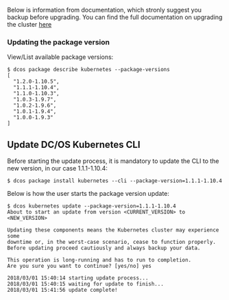 Below is information from documentation, which stronly suggest you backup before upgrading. You can find the full documentation on upgrading the cluster [here](https://docs.mesosphere.com/services/kubernetes/1.1.1-1.10.4/upgrade/)

### Updating the package version

View/List available package versions:
```
$ dcos package describe kubernetes --package-versions
[
  "1.2.0-1.10.5",
  "1.1.1-1.10.4",
  "1.1.0-1.10.3",
  "1.0.3-1.9.7",
  "1.0.2-1.9.6",
  "1.0.1-1.9.4",
  "1.0.0-1.9.3"
]
```

## Update DC/OS Kubernetes CLI
Before starting the update process, it is mandatory to update the CLI to the new version, in our case 1.1.1-1.10.4:

```
$ dcos package install kubernetes --cli --package-version=1.1.1-1.10.4
```

Below is how the user starts the package version update:

```
$ dcos kubernetes update --package-version=1.1.1-1.10.4
About to start an update from version <CURRENT_VERSION> to <NEW_VERSION>

Updating these components means the Kubernetes cluster may experience some
downtime or, in the worst-case scenario, cease to function properly.
Before updating proceed cautiously and always backup your data.

This operation is long-running and has to run to completion.
Are you sure you want to continue? [yes/no] yes

2018/03/01 15:40:14 starting update process...
2018/03/01 15:40:15 waiting for update to finish...
2018/03/01 15:41:56 update complete!
```
